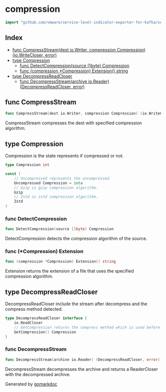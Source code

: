 <!-- Code generated by gomarkdoc. DO NOT EDIT -->

# compression

```go
import "github.com/vmware/service-level-indicator-exporter-for-kafka/vendor/github.com/containerd/containerd/archive/compression"
```

## Index

- [func CompressStream(dest io.Writer, compression Compression) (io.WriteCloser, error)](<#func-compressstream>)
- [type Compression](<#type-compression>)
  - [func DetectCompression(source []byte) Compression](<#func-detectcompression>)
  - [func (compression *Compression) Extension() string](<#func-compression-extension>)
- [type DecompressReadCloser](<#type-decompressreadcloser>)
  - [func DecompressStream(archive io.Reader) (DecompressReadCloser, error)](<#func-decompressstream>)


## func CompressStream

```go
func CompressStream(dest io.Writer, compression Compression) (io.WriteCloser, error)
```

CompressStream compresses the dest with specified compression algorithm.

## type Compression

Compression is the state represents if compressed or not.

```go
type Compression int
```

```go
const (
    // Uncompressed represents the uncompressed.
    Uncompressed Compression = iota
    // Gzip is gzip compression algorithm.
    Gzip
    // Zstd is zstd compression algorithm.
    Zstd
)
```

### func DetectCompression

```go
func DetectCompression(source []byte) Compression
```

DetectCompression detects the compression algorithm of the source.

### func \(\*Compression\) Extension

```go
func (compression *Compression) Extension() string
```

Extension returns the extension of a file that uses the specified compression algorithm.

## type DecompressReadCloser

DecompressReadCloser include the stream after decompress and the compress method detected.

```go
type DecompressReadCloser interface {
    io.ReadCloser
    // GetCompression returns the compress method which is used before decompressing
    GetCompression() Compression
}
```

### func DecompressStream

```go
func DecompressStream(archive io.Reader) (DecompressReadCloser, error)
```

DecompressStream decompresses the archive and returns a ReaderCloser with the decompressed archive.



Generated by [gomarkdoc](<https://github.com/princjef/gomarkdoc>)
